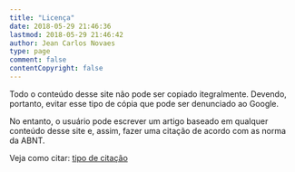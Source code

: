 ```yaml
---
title: "Licença"
date: 2018-05-29 21:46:36
lastmod: 2018-05-29 21:46:42
author: Jean Carlos Novaes
type: page
comment: false
contentCopyright: false
---
```


Todo o conteúdo desse site não pode ser copiado itegralmente. Devendo, portanto, evitar esse tipo de cópia que pode ser denunciado ao Google.

No entanto, o usuário pode escrever um artigo baseado em qualquer conteúdo desse site e, assim, fazer uma citação de acordo com as norma da ABNT.

Veja como citar: [tipo de citação](http://localhost:1313/como-citar/)